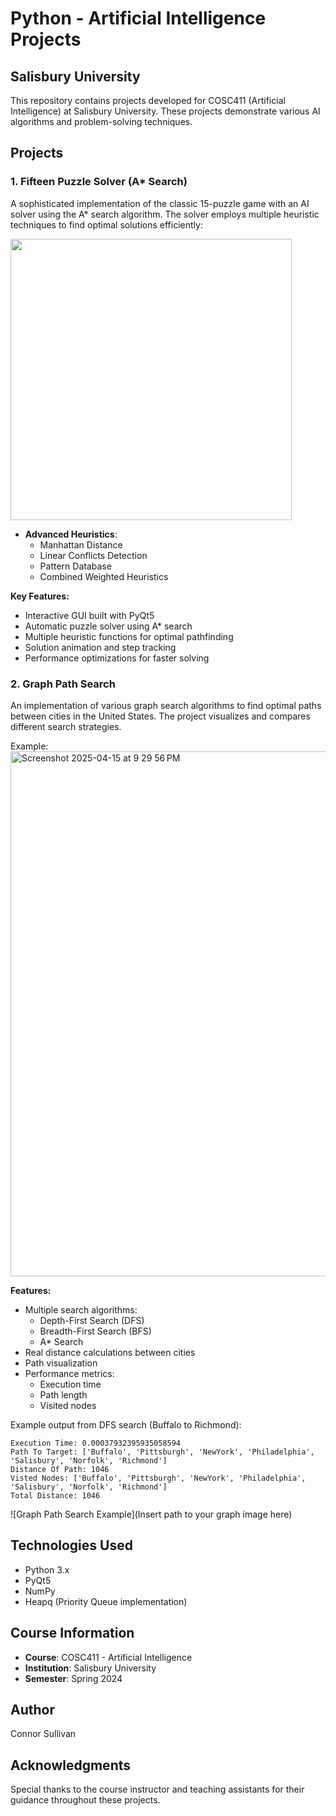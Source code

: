 # Python - Artificial Intelligence Projects
## Salisbury University

This repository contains projects developed for COSC411 (Artificial Intelligence) at Salisbury University. These projects demonstrate various AI algorithms and problem-solving techniques.

## Projects

### 1. Fifteen Puzzle Solver (A* Search)
A sophisticated implementation of the classic 15-puzzle game with an AI solver using the A* search algorithm. The solver employs multiple heuristic techniques to find optimal solutions efficiently:

<img src="https://github.com/user-attachments/assets/df1e23a9-798b-4db8-b1ce-f737545df8e9" width="450"/>



- **Advanced Heuristics**:
  - Manhattan Distance
  - Linear Conflicts Detection
  - Pattern Database
  - Combined Weighted Heuristics

**Key Features:**
- Interactive GUI built with PyQt5
- Automatic puzzle solver using A* search
- Multiple heuristic functions for optimal pathfinding
- Solution animation and step tracking
- Performance optimizations for faster solving



### 2. Graph Path Search
An implementation of various graph search algorithms to find optimal paths between cities in the United States. The project visualizes and compares different search strategies.

Example:
<img width="840" alt="Screenshot 2025-04-15 at 9 29 56 PM" src="https://github.com/user-attachments/assets/8b53947d-d56c-4293-b592-d8371abcbfee" />

**Features:**
- Multiple search algorithms:
  - Depth-First Search (DFS)
  - Breadth-First Search (BFS)
  - A* Search
- Real distance calculations between cities
- Path visualization
- Performance metrics:
  - Execution time
  - Path length
  - Visited nodes

Example output from DFS search (Buffalo to Richmond):
```
Execution Time: 0.00037932395935058594
Path To Target: ['Buffalo', 'Pittsburgh', 'NewYork', 'Philadelphia', 'Salisbury', 'Norfolk', 'Richmond']
Distance Of Path: 1046
Visted Nodes: ['Buffalo', 'Pittsburgh', 'NewYork', 'Philadelphia', 'Salisbury', 'Norfolk', 'Richmond']
Total Distance: 1046
```

![Graph Path Search Example](Insert path to your graph image here)

## Technologies Used
- Python 3.x
- PyQt5
- NumPy
- Heapq (Priority Queue implementation)

## Course Information
- **Course**: COSC411 - Artificial Intelligence
- **Institution**: Salisbury University
- **Semester**: Spring 2024

## Author
Connor Sullivan

## Acknowledgments
Special thanks to the course instructor and teaching assistants for their guidance throughout these projects. 
